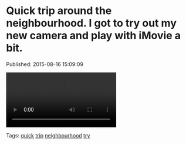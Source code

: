 
# Quick trip around the neighbourhood. I got to try out my new camera and play with iMovie a bit.

Published: 2015-08-16 15:09:09

<video type="video/mp4" src="https://vimeo.com/136431741"></video>

Tags: [quick](tag-quick.md) [trip](tag-trip.md) [neighbourhood](tag-neighbourhood.md) [try](tag-try.md)
